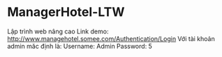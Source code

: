 # ManagerHotel-LTW
Lập trình web nâng cao
Link demo: http://www.managehotel.somee.com/Authentication/Login
Với tài khoản admin măc định là: 
Username: Admin
Password: 5
